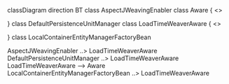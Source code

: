 classDiagram
direction BT
class AspectJWeavingEnabler
class Aware {
<<Interface>>

}
class DefaultPersistenceUnitManager
class LoadTimeWeaverAware {
<<Interface>>

}
class LocalContainerEntityManagerFactoryBean

AspectJWeavingEnabler  ..>  LoadTimeWeaverAware 
DefaultPersistenceUnitManager  ..>  LoadTimeWeaverAware 
LoadTimeWeaverAware  -->  Aware 
LocalContainerEntityManagerFactoryBean  ..>  LoadTimeWeaverAware 
